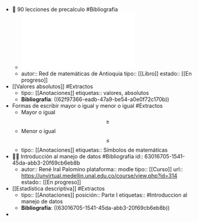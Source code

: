 - 📖 90 lecciones de precalculo #Bibliografía
	- ![90 LECCIONES PRECÁLCULO.pdf](../assets/90_LECCIONES_PRECÁLCULO_1661012197657_0.pdf)
	- autor:: Red de matemáticas de Antioquia 
	  tipo:: [[Libro]]
	  estado::  [[En progreso]]
- [[Valores absolutos]] #Extractos
	- tipo:: [[Anotaciones]]
	  etiquetas::  valores, absolutos
	- **Bibliografía**: ((62f97366-eadb-47a9-be54-a0e0f72c170b))
- Formas de escribir mayor o igual y menor o igual  #Extractos
	- Mayor o igual $$\geq$$
	- Menor o igual $$\leq$$
	- tipo:: [[Anotaciones]]
	  etiquetas:: Símbolos de matemáticas
- 👨‍🏫 Introducción al manejo de datos #Bibliografía
  id:: 63016705-1541-45da-abb3-20f69cb6eb8b
	- autor:: René Iral Palomino
	  plataforma:: modle
	  tipo:: [[Curso]]
	  url:: https://unvirtual.medellin.unal.edu.co/course/view.php?id=314
	  estado::  [[En progreso]]
- [[Estadística descriptiva]] #Extractos
	- tipo:: [[Anotaciones]]
	  posición:: Parte I
	  etiquetas:: #Introduccion al manejo de datos
	- **Bibliografía**: ((63016705-1541-45da-abb3-20f69cb6eb8b))
-